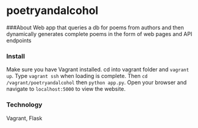 # poetryandalcohol

###About
Web app that queries a db for poems from authors and then dynamically generates complete poems in the form of web pages and API endpoints

### Install
Make sure you have Vagrant installed. cd into vagrant folder and `vagrant up`. Type `vagrant ssh` when loading is complete. Then `cd /vagrant/poetryandalcohol` then `python app.py`. Open your browser and navigate to `localhost:5000` to view the website.

### Technology
Vagrant, Flask
